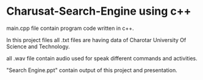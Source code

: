 # Charusat-Search-Engine using c++

main.cpp file contain program code written in c++.

In this project files all .txt files are having data of Charotar University Of Science and Technology.

all .wav file contain audio used for speak different commands and activities.

"Search Engine.ppt" contain output of this project and presentation.

